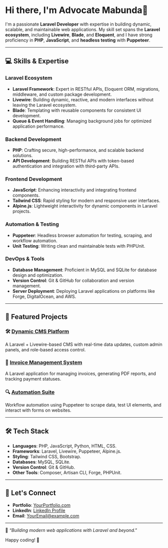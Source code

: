 # Hi there, I'm Advocate Mabunda👋

I'm a passionate **Laravel Developer** with expertise in building dynamic, scalable, and maintainable web applications. My skill set spans the **Laravel ecosystem**, including **Livewire**, **Blade**, and **Eloquent**, and I have strong proficiency in **PHP**, **JavaScript**, and **headless testing** with **Puppeteer**.

---

## 💻 Skills & Expertise

### **Laravel Ecosystem**
- **Laravel Framework**: Expert in RESTful APIs, Eloquent ORM, migrations, middleware, and custom package development.
- **Livewire**: Building dynamic, reactive, and modern interfaces without leaving the Laravel ecosystem.
- **Blade**: Templating with reusable components for consistent UI development.
- **Queue & Event Handling**: Managing background jobs for optimized application performance.

### **Backend Development**
- **PHP**: Crafting secure, high-performance, and scalable backend solutions.
- **API Development**: Building RESTful APIs with token-based authentication and integration with third-party APIs.

### **Frontend Development**
- **JavaScript**: Enhancing interactivity and integrating frontend components.
- **Tailwind CSS**: Rapid styling for modern and responsive user interfaces.
- **Alpine.js**: Lightweight interactivity for dynamic components in Laravel projects.

### **Automation & Testing**
- **Puppeteer**: Headless browser automation for testing, scraping, and workflow automation.
- **Unit Testing**: Writing clean and maintainable tests with PHPUnit.

### **DevOps & Tools**
- **Database Management**: Proficient in MySQL and SQLite for database design and optimization.
- **Version Control**: Git & GitHub for collaboration and version management.
- **Server Deployment**: Deploying Laravel applications on platforms like Forge, DigitalOcean, and AWS.

---

## 🌟 Featured Projects

### 🛠️ **[Dynamic CMS Platform](#)**
A Laravel + Livewire-based CMS with real-time data updates, custom admin panels, and role-based access control.

### 📜 **[Invoice Management System](#)**
A Laravel application for managing invoices, generating PDF reports, and tracking payment statuses.

### 🔍 **[Automation Suite](#)**
Workflow automation using Puppeteer to scrape data, test UI elements, and interact with forms on websites.

---

## 🛠️ Tech Stack
- **Languages**: PHP, JavaScript, Python, HTML, CSS.
- **Frameworks**: Laravel, Livewire, Puppeteer, Alpine.js.
- **Styling**: Tailwind CSS, Bootstrap.
- **Databases**: MySQL, SQLite.
- **Version Control**: Git & GitHub.
- **Other Tools**: Composer, Artisan CLI, Forge, PHPUnit.

---

## 🤝 Let's Connect
- **Portfolio**: [YourPortfolio.com](#)
- **LinkedIn**: [LinkedIn Profile](#)
- **Email**: [YourEmail@example.com](mailto:YourEmail@example.com)

---

🎯 _“Building modern web applications with Laravel and beyond."_ 

Happy coding! 🚀
